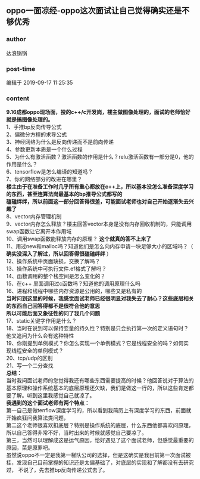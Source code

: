## oppo一面凉经-oppo这次面试让自己觉得确实还是不够优秀
### author 
达浪锅锅
### post-time 

编辑于  2019-09-17 11:25:35
### content 
<div class="post-topic-des nc-post-content">
 <div>
  <strong>
   9.16成都oppo现场面，投的c++/c开发岗，楼主做图像处理的，面试的老师恰好就是搞图像处理的。
  </strong>
 </div>
 <div>
  1、手推bp反向传导公式
 </div>
 <div>
  2、偏微分方程的求导公式
 </div>
 <div>
  3、神经网络为什么是反向传递而不是前向传递
 </div>
 <div>
  4、参数更新本质是一个什么过程
 </div>
 <div>
  5、为什么有激活函数？激活函数的作用是什么？relu激活函数有一部分是0，他的作用是什么？
 </div>
 <div>
  6、tensorflow是怎么编译的知道吗？
 </div>
 <div>
  7、你的网络部分的改进在哪里？
 </div>
 <div>
  <strong>
   楼主由于在准备工作时几乎所有重心都放在c++上，所以基本没怎么准备深度学习的东西，甚至连算法岗最基本的bp推导公式都写的
  </strong>
 </div>
 <div>
  <strong>
   磕磕绊绊，所以前面这一部分回答得很差，可能面试老师也对自己开始逐渐失去兴趣了
  </strong>
 </div>
 <div>
  8、vector内存管理机制
 </div>
 <div>
  9、vector内存怎么释放？楼主回答vector本身是没有内存回收机制的，只能调用swap函数让它离开本作用域
 </div>
 <div>
  10、调用swap函数能释放内存的原理？
  <strong>
   这个就真的答不上来了
  </strong>
 </div>
 <div>
  11、用过new和malloc吗？知道他们是怎么向内存申请一块足够大小的区域吗？（
  <strong>
   确实没深入了解过，所以回答得很磕磕绊绊
  </strong>
  ）
 </div>
 <div>
  12、操作系统中页面缺损，交换了解吗？
 </div>
 <div>
  13、操作系统中可执行文件.ef格式了解吗？
 </div>
 <div>
  14、函数调用的整个栈空间是怎么变化的？
 </div>
 <div>
  15、在c++ 里面调用过c函数吗？知道他的调用原理什么吗
 </div>
 <div>
  16、进程和线程中哪些内存资源是公用的，哪些又是私有的
 </div>
 <div>
  <strong>
   当时问到这里的时候，我感觉面试老师已经很明显对我失去了耐心？这些底层相关的东西自己回答得都不是很符合他的意思
  </strong>
 </div>
 <div>
  <strong>
   所以可能后面又象征性的问了我几个问题
  </strong>
 </div>
 <div>
  17、static关键字作用是什么？
 </div>
 <div>
  18、当时在说到可以保持变量的持久性？特别是只会执行第一次的定义语句时？他又追问为什么会有这种特性
 </div>
 <div>
  19、你刚提到单例模式？你怎么实现一个单例模式？它是线程安全的吗？如何实现线程安全的单例模式？
 </div>
 <div>
  20、tcp/udp的区别
 </div>
 <div>
  21、写一个二分查找
 </div>
 <div>
  <strong>
   总结：
  </strong>
 </div>
 <div>
  当时我问面试老师的您觉得我还有哪些东西需要提高的时候？他回答说对于算法的基本原理和操作系统基本的底层原理还欠缺，我们是做这一行的，所以这些肯定都要了解。听到这里我感觉自己就凉了。
 </div>
 <div>
  <strong>
   我遇到的这个面试老师有两个特点：
  </strong>
 </div>
 <div>
  第一自己是做tenflow深度学习的，所以看到我简历上有深度学习的东西，前面就开始疯狂问我算法类问题，
 </div>
 <div>
  第二这个老师很喜欢扣底层？特别是操作系统的底层，什么东西他都喜欢问原理，所以自己答得非常不好，当时出来的时候就感觉自己要凉了。
 </div>
 <div>
  第三，当然可以理解成这是运气原因，恰好遇见了这个面试老师，但感觉最重要的原因，菜是原罪吧。
 </div>
 <div>
  虽然说oppo不一定是我第一梯队公司的选择，但是这确实是我目前第一次面试被挂，发现自己目前掌握的知识还是太偏基础了，对底层的实现和了解都没有去研究过，
  <span>
   不说了，先去推bp反向传递公式去了。
  </span>
 </div>
 <div>
  <br/>
 </div>
</div>
